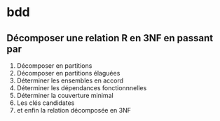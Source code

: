 # bdd
## Décomposer une relation R en 3NF en passant par
1. Décomposer en partitions
2. Décomposer en partitions élaguées
3. Déterminer les ensembles en accord
4. Déterminer les dépendances fonctionnnelles
5. Déterminer la couverture minimal
6. Les clés candidates
7. et enfin la relation décomposée en 3NF 

